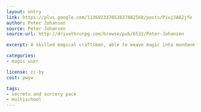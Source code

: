 ```yaml
---
layout: entry
link: https://plus.google.com/113692337653837882568/posts/PiujJA82jfe
author: Peter Johansen
source: Peter Johansen
source-url: http://drivethrurpg.com/browse/pub/6532/Peter-Johansen

excerpt: A skilled magical craftsman, able to weave magic into mundane items to accomplish any goal.

categories:
- magic user

license: cc-by
cost: pwyw

tags:
- secrets and sorcery pack
- multischool
---
```


